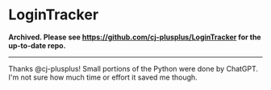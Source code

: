 # LoginTracker
**Archived. Please see https://github.com/cj-plusplus/LoginTracker for the up-to-date repo.**

---
Thanks @cj-plusplus!
Small portions of the Python were done by ChatGPT. I'm not sure how much time or effort it saved me though.
